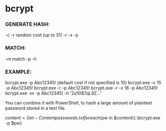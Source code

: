 # bcrypt

### GENERATE HASH:
-c <cost>
-r random cost (up to 31)
-r -x <max random cost>
-p <password to hash>

### MATCH: 
-m match
-p <password to match>
-h <hash to match>
 
### EXAMPLE:
bcrypt.exe -p Abc12345! (default cost if not specified is 10)
bcrypt.exe -c 15 -p Abc12345!
bcrypt.exe -r -p Abc12345!
bcrypt.exe -r -x 18 -p Abc12345!
bcrypt.exe -m -p Abc12345! -h '$2a$10$7qL9Z...'

You can combine it with PowerShell, to hash a large amount of plaintext password stored in a text file.

$content = Get-Content passwords.txt
foreach($pw in $content){.\bcrypt.exe -p $pw}
